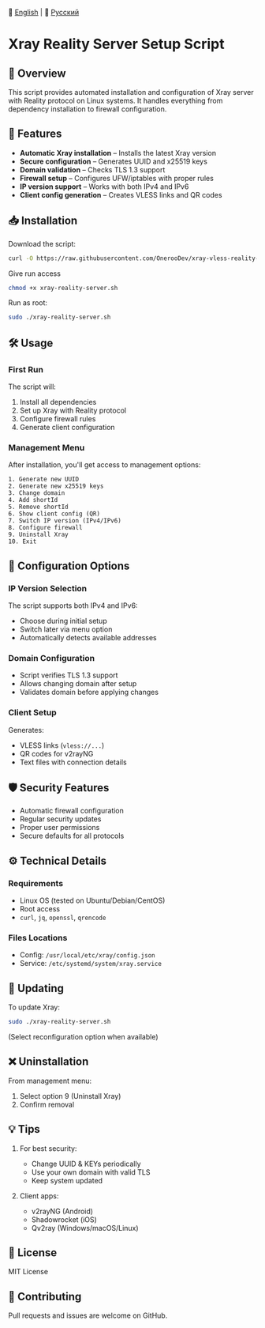 📘 [English](README.md) | 📙 [Русский](README_RU.md)

# Xray Reality Server Setup Script

## 📌 Overview

This script provides automated installation and configuration of Xray server with Reality protocol on Linux systems. It handles everything from dependency installation to firewall configuration.

## 🌟 Features

- **Automatic Xray installation** – Installs the latest Xray version  
- **Secure configuration** – Generates UUID and x25519 keys  
- **Domain validation** – Checks TLS 1.3 support  
- **Firewall setup** – Configures UFW/iptables with proper rules  
- **IP version support** – Works with both IPv4 and IPv6  
- **Client config generation** – Creates VLESS links and QR codes  

## 📥 Installation

Download the script:

```bash
curl -O https://raw.githubusercontent.com/OnerooDev/xray-vless-reality-script/main/xray-reality-server.sh
```

Give run access

```bash
chmod +x xray-reality-server.sh
```

Run as root:

```bash
sudo ./xray-reality-server.sh
```

## 🛠 Usage

### First Run

The script will:

1. Install all dependencies  
2. Set up Xray with Reality protocol  
3. Configure firewall rules  
4. Generate client configuration  

### Management Menu

After installation, you'll get access to management options:

```
1. Generate new UUID  
2. Generate new x25519 keys  
3. Change domain  
4. Add shortId  
5. Remove shortId  
6. Show client config (QR)  
7. Switch IP version (IPv4/IPv6)  
8. Configure firewall  
9. Uninstall Xray  
10. Exit
```

## 🔧 Configuration Options

### IP Version Selection

The script supports both IPv4 and IPv6:

- Choose during initial setup  
- Switch later via menu option  
- Automatically detects available addresses  

### Domain Configuration

- Script verifies TLS 1.3 support  
- Allows changing domain after setup  
- Validates domain before applying changes  

### Client Setup

Generates:

- VLESS links (`vless://...`)  
- QR codes for v2rayNG  
- Text files with connection details  

## 🛡 Security Features

- Automatic firewall configuration  
- Regular security updates  
- Proper user permissions  
- Secure defaults for all protocols  

## ⚙️ Technical Details

### Requirements

- Linux OS (tested on Ubuntu/Debian/CentOS)  
- Root access  
- `curl`, `jq`, `openssl`, `qrencode`  

### Files Locations

- Config: `/usr/local/etc/xray/config.json`  
- Service: `/etc/systemd/system/xray.service`  

## 🔄 Updating

To update Xray:

```bash
sudo ./xray-reality-server.sh
```

(Select reconfiguration option when available)

## ❌ Uninstallation

From management menu:

1. Select option 9 (Uninstall Xray)  
2. Confirm removal  

## 💡 Tips

1. For best security:  
   - Change UUID & KEYs periodically  
   - Use your own domain with valid TLS  
   - Keep system updated  

2. Client apps:  
   - v2rayNG (Android)  
   - Shadowrocket (iOS)  
   - Qv2ray (Windows/macOS/Linux)  

## 📜 License

MIT License

## 🤝 Contributing

Pull requests and issues are welcome on GitHub.